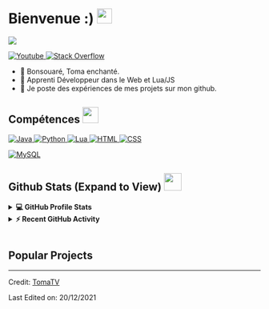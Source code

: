 <h1> Bienvenue :) <img src = "https://raw.githubusercontent.com/MartinHeinz/MartinHeinz/master/wave.gif" width = 30px> </h1>
<p align='center'>
</p>

<p>
  <a href="https://github.com/DenverCoder1/readme-typing-svg"><img src="https://readme-typing-svg.herokuapp.com?color=%2336BCF7&lines=Apprenti+D%C3%A9veloppeur+%5BWEB%2C+LUA%2C+JS%5D;Expert+Photoshop%2FIllustrator" /></a>
</p>

   <a href="https://www.youtube.com/channel/UC1QlPYU3N1oAICxRD5Uek7Q" target="_blank">
    <img alt="Youtube" src="https://img.shields.io/badge/Youtube-FF0808?style=for-the-badge&logo=youtube&logoColor=white">
  </a>   
   <a href="https://www.twitch.tv/tomaatv" target="_blank">
    <img alt="Stack Overflow" src="https://img.shields.io/badge/Twitch-9700ff?style=for-the-badge&logo=twitch&logoColor=white">
  </a>  

- 👋 Bonsouaré, Toma enchanté.
- 💼 Apprenti Développeur dans le Web et Lua/JS
- 💬 Je poste des expériences de mes projets sur mon github.

<h2> Compétences <img src = "https://media2.giphy.com/media/QssGEmpkyEOhBCb7e1/giphy.gif?cid=ecf05e47a0n3gi1bfqntqmob8g9aid1oyj2wr3ds3mg700bl&rid=giphy.gif" width = 32px> </h2>
<a href="https://www.java.com" target="_blank"> 
    <img alt="Java" src="https://img.shields.io/badge/Java-ED8B00?style=for-the-badge&logo=java&logoColor=white">
  </a>

   <a href="https://www.python.org" target="_blank">
    <img alt="Python" src="https://img.shields.io/badge/Python-3776AB?style=for-the-badge&logo=python&logoColor=white">
  </a>

  <a href="https://www.lua.org/" target="_blank">
    <img alt="Lua" src="https://img.shields.io/badge/Lua-0082ff?style=for-the-badge&logo=lua&logoColor=white">
  </a>
  <a href="https://developer.mozilla.org/fr/docs/Web/HTML" target="_blank">
    <img alt="HTML" src="https://img.shields.io/badge/Html-ff9f00?style=for-the-badge&logo=html&logoColor=white">
  </a>
  <a href="https://developer.mozilla.org/fr/docs/Learn/Getting_started_with_the_web/CSS_basics" target="_blank">
    <img alt="CSS" src="https://img.shields.io/badge/Css-0082ff?style=for-the-badge&logo=css&logoColor=white">
  </a>

<a href="https://www.mysql.com/"><img alt="MySQL" src="https://img.shields.io/badge/Microsoft%20SQL%20Server-CC2927?style=for-the-badge&logo=microsoft%20sql%20server&logoColor=white"></a>

<h2> Github Stats (Expand to View) <img src = "https://i.pinimg.com/originals/65/c4/f4/65c4f452571be1261e9c623f7da488ac.gif" width = 35px> </h2>

<details> 
  <summary><b>💻 GitHub Profile Stats</b></summary>
  <br/>
  <p align="center">
    <a href="https://github.com/anuraghazra/github-readme-stats"><img alt="Toma Stats" src="https://github-readme-stats.vercel.app/api?username=TomaTV&show_icons=true&count_private=true&theme=algolia" height="192px"/></a>
<br/>
  &nbsp;
	  <img src="https://github-readme-stats.vercel.app/api/top-langs?username=TomaTV&show_icons=true&locale=en&layout=compact&theme=algolia" alt="TomaTV" height="192px"/>
  <br/>
  </p>
</details>


<details>
  <summary><b>⚡ Recent GitHub Activity</b></summary>
  <br/>
   <a href="https://github.com/TomaTV"><img alt="Aastha's Activity Graph" src="https://activity-graph.herokuapp.com/graph?username=TomaTV&custom_title=Aastha's%20Contribution%20Graph&theme=react-dark" /></a>
  <br/>

</details>

<br/>

## Popular Projects
 <!--<a href="https://github.com/TomaTV/MDX-Food-Safety-Hackathon">
  <!-- Change the `github-readme-stats.anuraghazra1.vercel.app` to `github-readme-stats.vercel.app`  -->
   <!--<img align="center" src="https://github-readme-stats.anuraghazra1.vercel.app/api/pin/?username=TomaTV&repo=MDX-Food-Safety-Hackathon&theme=onedark" />
</a>


<a href="https://github.com/TomaTV/Loan_Prediction">
  <!-- Change the `github-readme-stats.anuraghazra1.vercel.app` to `github-readme-stats.vercel.app`  -->
   <!--<img align="center" src="https://github-readme-stats.anuraghazra1.vercel.app/api/pin/?username=TomaTV&repo=Loan_Prediction&theme=onedark" />
</a> -->

----------------------------------------------------------------------
Credit: [TomaTV](https://github.com/TomaTV)

Last Edited on: 20/12/2021
